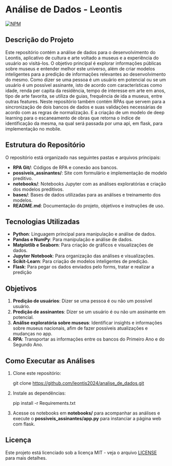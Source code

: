 # Análise de Dados - Leontis 

[![NPM](https://img.shields.io/npm/l/react)](https://github.com/leontis2024/analise_de_dados/blob/main/LICENSE)

## Descrição do Projeto

Este repositório contém a análise de dados para o desenvolvimento do Leontis, aplicativo de cultura e arte voltado a museus e a experiência do usuário ao visitá-los. O objetivo principal é explorar informações públicas sobre museus e entender melhor este universo, além de criar modelos inteligentes para a predição de informações relevantes ao desenvolvimento do mesmo. Como dizer se uma pessoa é um usuário em potencial ou se um usuário é um possível assinante, isto de acordo com características como idade, renda per capita da residência, tempo de interesse em arte em anos, tipo de arte favorita, se utiliza de guias, frequência de ida a museus, entre outras features. Neste repositório também contém RPAs que servem para a sincronização de dois bancos de dados e suas validações necessárias de acordo com as regras de normalização. E a criação de um modelo de deep learning para o escaneamento de obras que retorna o índice de identificação da mesma, na qual será passada por uma api, em flask, para implementação no mobile.

## Estrutura do Repositório

O repositório está organizado nas seguintes pastas e arquivos principais:

- **RPA Git/**: Códigos de RPA e conexão aos bancos.
- **possiveis_assinantes/**: Site com formulário e implementação de modelo preditivo.
- **notebooks/**: Notebooks Jupyter com as análises exploratórias e criação dos modelos preditivos.
- **bases/**: Bases de dados utilizadas para as análises e treinamento dos modelos.
- **README.md**: Documentação do projeto, objetivos e instruções de uso.

## Tecnologias Utilizadas

- **Python**: Linguagem principal para manipulação e análise de dados.
- **Pandas e NumPy**: Para manipulação e análise de dados.
- **Matplotlib e Seaborn**: Para criação de gráficos e visualizações de dados.
- **Jupyter Notebook**: Para organização das análises e visualizações.
- **Scikit-Learn**: Para criação de modelos inteligentes de predição.
- **Flask**: Para pegar os dados enviados pelo forms, tratar e realizar a predição

## Objetivos

1. **Predição de usuários**: Dizer se uma pessoa é ou não um possível usuário.
2. **Predição de assinantes**: Dizer se um usuário é ou não um assinante em potencial.
3. **Análise exploratória sobre museus**: Identificar insights e informações sobre museus nacionais, afim de fazer possíveis atualizações e mudanças no app.
4. **RPA**: Transportar as informações entre os bancos do Primeiro Ano e do Segundo Ano.

## Como Executar as Análises

1. Clone este repositório:

   git clone https://github.com/leontis2024/analise_de_dados.git

2. Instale as dependências:

   pip install -r Requirements.txt

3. Acesse os notebooks em **notebooks/** para acompanhar as análises e execute o **possiveis_assinantes/app.py** para instanciar a página web com flask.

## Licença

Este projeto está licenciado sob a licença MIT - veja o arquivo [LICENSE](https://github.com/leontis2024/analise_de_dados/blob/main/LICENSE) para mais detalhes.
